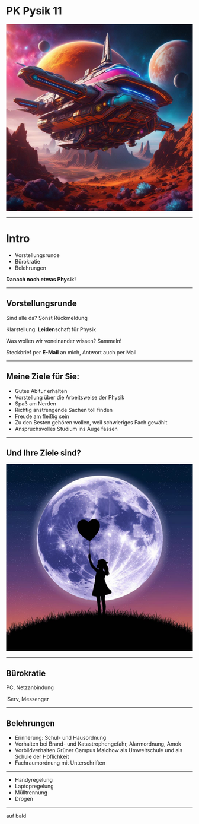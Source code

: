 

# PK Pysik 11

![!background](./spaceship.jpg)

---

# Intro

- Vorstellungsrunde
- Bürokratie
- Belehrungen

**Danach noch etwas Physik!**

---

## Vorstellungsrunde

Sind alle da? Sonst Rückmeldung

Klarstellung: **Leiden**schaft für Physik

Was wollen wir voneinander wissen? Sammeln!

Steckbrief per **E-Mail** an mich, Antwort auch per Mail

---

## Meine Ziele für Sie:

- Gutes Abitur erhalten
- Vorstellung über die Arbeitsweise der Physik
- Spaß am Nerden
- Richtig anstrengende Sachen toll finden
- Freude am fleißig sein
- Zu den Besten gehören wollen, weil schwieriges Fach gewählt
- Anspruchsvolles Studium ins Auge fassen

---

## Und Ihre Ziele sind?

![!background](./moonshadow.jpg)

---

## Bürokratie

PC, Netzanbindung

iServ, Messenger

---

## Belehrungen

* Erinnerung: Schul- und Hausordnung
* Verhalten bei Brand- und Katastrophengefahr, Alarmordnung, Amok
* Vorbildverhalten Grüner Campus Malchow als Umweltschule und als Schule der Höflichkeit
* Fachraumordnung mit Unterschriften

---

* Handyregelung
* Laptopregelung
* Mülltrennung
* Drogen

---

auf bald
